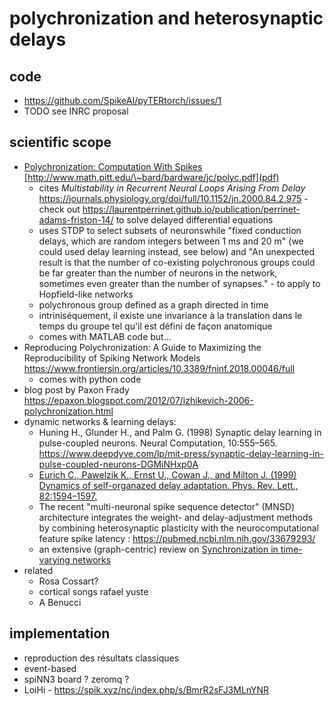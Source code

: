 # polychronization and heterosynaptic delays

## code

* https://github.com/SpikeAI/pyTERtorch/issues/1
* TODO see INRC proposal

## scientific scope

* [Polychronization: Computation With Spikes](https://direct.mit.edu/neco/article/18/2/245/7033/Polychronization-Computation-with-Spikes) [http://www.math.pitt.edu/\~bard/bardware/jc/polyc.pdf](pdf)
  * cites *Multistability in Recurrent Neural Loops Arising From Delay* <https://journals.physiology.org/doi/full/10.1152/jn.2000.84.2.975> - check out <https://laurentperrinet.github.io/publication/perrinet-adams-friston-14/> to solve delayed differential equations
  * uses STDP to select subsets of neuronswhile "fixed conduction delays, which are random integers between 1 ms and 20 m" (we could used delay learning instead, see below) and "An unexpected result is that the number of co-existing polychronous groups could be far greater than the number of neurons in the network, sometimes even greater than the number of synapses." - to apply to Hopfield-like networks
  * polychronous group defined as a graph directed in time
  * intriniséquement, il existe une invariance à la translation dans le temps du groupe tel qu'il est défini de façon anatomique
  * comes with MATLAB code but...
* Reproducing Polychronization: A Guide to Maximizing the Reproducibility of Spiking Network Models <https://www.frontiersin.org/articles/10.3389/fninf.2018.00046/full>
  * comes with python code
* blog post by Paxon Frady <https://epaxon.blogspot.com/2012/07/izhikevich-2006-polychronization.html>
* dynamic networks & learning delays:
  * Huning H., Glunder H., and Palm G. (1998) Synaptic delay learning in pulse-coupled neurons. Neural Computation, 10:555–565. <https://www.deepdyve.com/lp/mit-press/synaptic-delay-learning-in-pulse-coupled-neurons-DGMiNHxp0A>
  * [Eurich C., Pawelzik K., Ernst U., Cowan J., and Milton J. (1999) Dynamics of self-organazed delay adaptation. Phys. Rev. Lett., 82:1594–1597.](https://www.researchgate.net/publication/37921636_Dynamics_of_Self-Organized_Delay_Adaptation)
  * The recent "multi-neuronal spike sequence detector" (MNSD) architecture integrates the weight- and delay-adjustment methods by combining heterosynaptic plasticity with the neurocomputational feature spike latency : <https://pubmed.ncbi.nlm.nih.gov/33679293/>
  * an extensive (graph-centric) review on [Synchronization in time-varying networks](https://arxiv.org/abs/2109.07618)
* related 
  * Rosa Cossart?
  * cortical songs rafael yuste
  * A Benucci

## implementation

* reproduction des résultats classiques
* event-based
* spiNN3 board ? zeromq ?
* LoiHi - <https://spik.xyz/nc/index.php/s/BmrR2sFJ3MLnYNR>